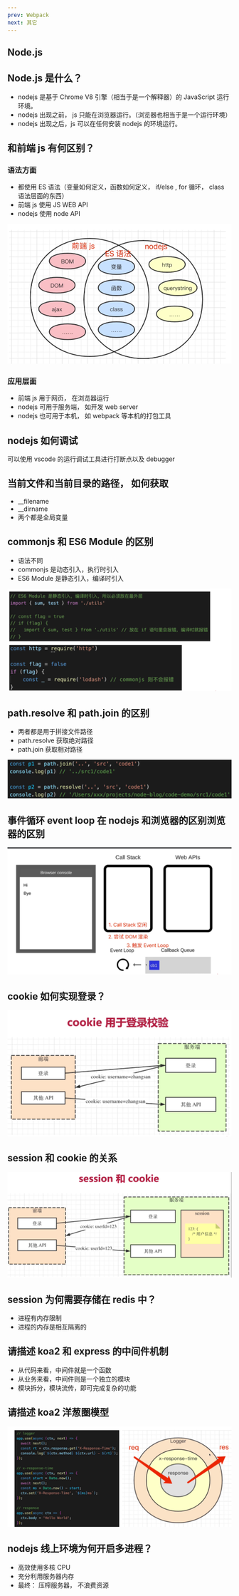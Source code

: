 ```yaml
---
prev: Webpack
next: 其它
---
```


## Node.js

## Node.js 是什么？

- nodejs 是基于 Chrome V8 引擎（相当于是一个解释器）的 JavaScript 运行环境。
- nodejs 出现之前， js 只能在浏览器运行。（浏览器也相当于是一个运行环境）
- nodejs 出现之后，js 可以在任何安装 nodejs 的环境运行。

<a name="SUV0J"></a>

## 和前端 js 有何区别？

<a name="vACVb"></a>

### 语法方面

- 都使用 ES 语法（变量如何定义，函数如何定义， if/else , for 循环， class 语法层面的东西）
- 前端 js 使用 JS WEB API
- nodejs 使用 node API

![输入图片说明](../../static/images/jsyufa.png)

<a name="Q0Zbx"></a>

### 应用层面

- 前端 js 用于网页， 在浏览器运行
- nodejs 可用于服务端， 如开发 web server
- nodejs 也可用于本机， 如 webpack 等本机的打包工具

<a name="gf1wn"></a>

## nodejs 如何调试

可以使用 vscode 的运行调试工具进行打断点以及 debugger

<a name="yK9z4"></a>

## 当前文件和当前目录的路径， 如何获取

- \_\_filename
- \_\_dirname
- 两个都是全局变量

<a name="bfGQS"></a>

## commonjs 和 ES6 Module 的区别

- 语法不同
- commonjs 是动态引入，执行时引入
- ES6 Module 是静态引入，编译时引入

![输入图片说明](../../static/images/yufabutonmga.png)

<a name="KmYPU"></a>

## path.resolve 和 path.join 的区别

- 两者都是用于拼接文件路径
- path.resolve 获取绝对路径
- path.join 获取相对路径

![输入图片说明](../../static/images/zhiojielaiba.png)

<a name="RlDlG"></a>

## 事件循环 event loop 在 nodejs 和浏览器的区别浏览器的区别

![输入图片说明](../../static/images/loopsxun.png)

<a name="T6wJd"></a>

## cookie 如何实现登录？

![输入图片说明](../../static/images/co0okiedn.png)

<a name="ZYd0b"></a>

## session 和 cookie 的关系

![输入图片说明](../../static/images/session-cookie.png)

<a name="dhCpu"></a>

## session 为何需要存储在 redis 中？

- 进程有内存限制
- 进程的内存是相互隔离的

<a name="C4qwR"></a>

## 请描述 koa2 和 express 的中间件机制

- 从代码来看，中间件就是一个函数
- 从业务来看，中间件则是一个独立的模块
- 模块拆分，模块流传，即可完成复杂的功能

<a name="WiNeA"></a>

## 请描述 koa2 洋葱圈模型

![输入图片说明](../../static/images/yangcongquan.png)

<a name="cOjaB"></a>

## nodejs 线上环境为何开启多进程？

- 高效使用多核 CPU
- 充分利用服务器内存
- 最终： 压榨服务器， 不浪费资源

